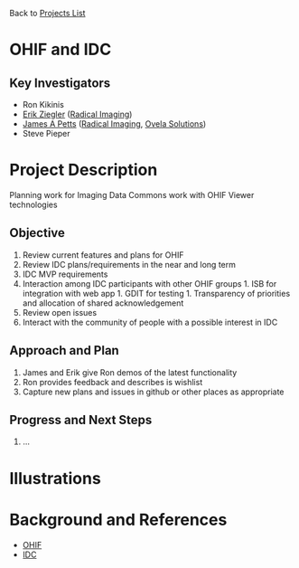 Back to [Projects List](../../README.md#ProjectsList)

# OHIF and IDC

## Key Investigators

- Ron Kikinis
- [Erik Ziegler][erik] ([Radical Imaging][radical])
- [James A Petts][james] ([Radical Imaging][radical], [Ovela Solutions][OvelaSolutions])
- Steve Pieper

# Project Description

Planning work for Imaging Data Commons work with OHIF Viewer technologies

## Objective

<!-- Describe here WHAT you would like to achieve (what you will have as end result). -->

1. Review current features and plans for OHIF
1. Review IDC plans/requirements in the near and long term
  1. IDC MVP requirements
  1. Interaction among IDC participants with other OHIF groups
    1. ISB for integration with web app
    1. GDIT for testing
    1. Transparency of priorities and allocation of shared acknowledgement
1. Review open issues
1. Interact with the community of people with a possible interest in IDC

## Approach and Plan

<!-- Describe here HOW you would like to achieve the objectives stated above. -->

1. James and Erik give Ron demos of the latest functionality
1. Ron provides feedback and describes is wishlist
1. Capture new plans and issues in github or other places as appropriate

## Progress and Next Steps

<!-- Update this section as you make progress, describing of what you have ACTUALLY DONE. If there are specific steps that you could not complete then you can describe them here, too. -->

1. ...

# Illustrations

<!-- Add pictures and links to videos that demonstrate what has been accomplished.
![Description of picture](Example2.jpg)
![Some more images](Example2.jpg)
-->

# Background and References

* [OHIF](ohif.org)
* [IDC](https://imagingdatacommons.github.io/)

<!--
    Links
-->

[radical]: http://radicalimaging.com/
[james]: https://github.com/jamesapetts
[erik]: https://github.com/swederik
[OvelaSolutions]: https://www.ovelasolutions.com
